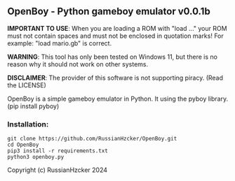 ## OpenBoy - Python gameboy emulator v0.0.1b

**IMPORTANT TO USE**: When you are loading a ROM with "load ..." your ROM must not contain spaces and must not be enclosed in quotation marks! For example: "load mario.gb" is correct. 

**WARNING**: This tool has only been tested on Windows 11, but there is no reason why it should not work on other systems.

**DISCLAIMER**: The provider of this software is not supporting piracy. (Read the LICENSE)

OpenBoy is a simple gameboy emulator in Python.
It using the pyboy library. (pip install pyboy)

### Installation:
```
git clone https://github.com/RussianHzcker/OpenBoy.git
cd OpenBoy
pip3 install -r requirements.txt
python3 openboy.py
```
Copyright (c) RussianHzcker 2024
